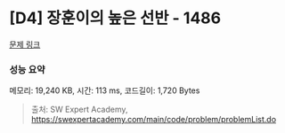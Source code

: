# [D4] 장훈이의 높은 선반 - 1486 

[문제 링크](https://swexpertacademy.com/main/code/problem/problemDetail.do?contestProbId=AV2b7Yf6ABcBBASw) 

### 성능 요약

메모리: 19,240 KB, 시간: 113 ms, 코드길이: 1,720 Bytes



> 출처: SW Expert Academy, https://swexpertacademy.com/main/code/problem/problemList.do